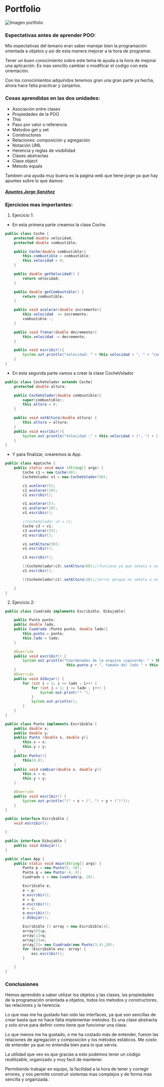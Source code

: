 # Portfolio

![Imagen portfolio](C:\Users\alumnoDAM\Downloads\descarga.png)

### Espectativas antes de aprender POO:
Mis espectativas del temario eran saber manejar bien la programación 
orientada a objetos y asi de esta manera mejorar a la hora de programar.

Tener un buen conocimiento sobre este tema te ayuda a la hora de mejorar
una aplicación. Es mas sencillo cambiar o modificar el codigo con esta orientación.

Con los conocimientos adquiridos tenemos gran una gran parte ya hecha, ahora
hace falta practicar y zanjarlos.

### Cosas aprendidas en las dos unidades:

- Asociación entre clases
- Propiedades de la POO
- This
- Paso por valor o referencia
- Metodos get y set
- Constructores
- Relaciones: composición y agregación
- Notación UML
- Herencia y reglas de  visibilidad
- Clases abstractas
- Clase object
- Metodo equals


Tambien una ayuda muy buena es la pagina web que tiene jorge
ya que hay apuntes sobre lo que damos:

##### [Apuntes Jorge Sanzhez](https://jorgesanchez.net/gbd)

### Ejercicios mas importantes:  
1. Ejercicio 1:

* En esta primera parte creamos la clase Coche.
```java
public class Coche {
    protected double velocidad;
    protected double combustible;

    public Coche(double combustible){
        this.combustible = combustible;
        this.velocidad = 0;
    }

    public double getVelocidad() {
        return velocidad;
    }

    public double getCombustible() {
        return combustible;
    }

    public void acelerar(double incremento){
        this.velocidad  += incremento;
        combustible--;
    }

    public void frenar(double decremento){
        this.velocidad -= decremento;
    }

    public void escribir(){
        System.out.println("velocidad: " + this.velocidad + ", " + "combustible: " + this.combustible);
    }
}
```
* En esta segunda parte vamos a crear la clase CocheVolador
```java
public class CocheVolador extends Coche{
    protected double altura;

    public CocheVolador(double combustible){
        super(combustible);
        this.altura = 0;
    }

    public void setAltura(double altura) {
        this.altura = altura;
    }
    public void escribir(){
        System.out.println("Velocidad :" + this.velocidad + (", ") + ("combustible : " + this.combustible) + (", ") + ("altura :" + this.altura));
    }
}
```
* Y para finalizar, crearemos la App.
```java
public class AppCoche {
    public static void main (String[] args) {
        Coche c1 = new Coche(40);
        CocheVolador v1 = new CocheVolador(50);

        c1.acelerar(5);
        c1.acelerar(10);
        c1.escribir();

        v1.acelerar(5);
        v1.acelerar(10);
        v1.escribir();

        //CocheVolador v2 = c1;
        Coche c3 = v1;
        c3.acelerar(25);
        v1.escribir();

        v1.setAltura(50);
        v1.escribir();

        c3.escribir();

        ((CocheVolador)c3).setAltura(60);//funciona ya que señala a un objeto volador
        v1.escribir();

        ((CocheVolador)c1).setAltura(20);//error porque no señala a un objeto volador

    }
}

```

2. Ejercicio 2:
```java
public class Cuadrado implements Escribible, Dibujable{

    public Punto punto;
    public double lado;
    public Cuadrado (Punto punto, double lado){
        this.punto = punto;
        this.lado = lado;
    }

    @Override
    public void escribir() {
        System.out.println("Coordenadas de la esquina izquierda: " + this.punto.x + ", " +
                            this.punto.y + ", tamaño del lado " + this.lado);
    }
    @Override
    public void dibujar() {
        for (int i = 1; i <= lado ; i++) {
            for (int j = 1; j <= lado ; j++) {
                System.out.print("* ");
            }
            System.out.println();
        }
    }
}
```

```java
public class Punto implements Escribible {
    public double x;
    public double y;
    public Punto (double x, double y){
        this.x = x;
        this.y = y;
    }
    public Punto(){
        this(0,0);
    }
    public void cambiar(double x, double y){
        this.x = x;
        this.y = y;
    }

    @Override
    public void escribir() {
        System.out.println("(" + x + (", ") + y + (")"));
    }
}
```

```java
public interface Escribible {
    void escribir();

}
``` 

```java
public interface Dibujable {
    public void dibujar();
}
```

```java
public class App {
    public static void main(String[] args) {
        Punto p = new Punto(5, 10);
        Punto q = new Punto(-4, 9);
        Cuadrado c = new Cuadrado(p, 10);

        Escribible e;
        e = p;
        e.escribir();
        e = q;
        e.escribir();
        e = c;
        e.escribir();
        c.dibujar();

        Escribible [] array = new Escribible[4];
        array[0]=p;
        array[1]=q;
        array[2]=c;
        array[3]= new Cuadrado(new Punto(3,4),20);
        for (Escribible esc: array) {
            esc.escribir();
        }

    }
}
```


### Conclusiones

Hemos aprendido a saber utilizar los objetos y las clases, las propiedades
de la programación orientada a objetos, todos los metodos y constructores, 
las relaciones y la herencia.

Lo que mas me ha gustado han sido las interfaces, ya que son sencillas de crear
basta que no hace falta implementar metodos.
Es una clase abstracta y solo sirve para definir como tiene que funcionar
una clase.

Lo que menos me ha gustado, o me ha costado más de entender, fueron las
relaciones de agregación y composición y los métodos estáticos. Me costo
de entender ya que no entendia bien para lo que servía.

La utilidad que veo es que gracias a esto podemos tener un código reutilizable,
organizado y muy facil de mantener. 

Permitiendo trabajar en equipo, la facilidad a la hora de tener y 
corregir errores, y nos permite construir sistemas mas complejos y 
de forma mas sencilla y organizada.